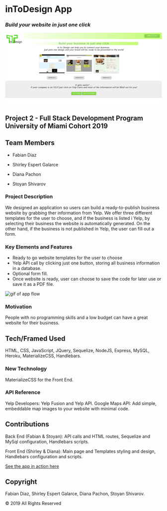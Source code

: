 # inToDesign App 

### *Build your website in just one click*

![screenshot](https://github.com/sespert/inTdesign/blob/master/public/assets/images/App.png)

## Project 2 - Full Stack Development Program University of Miami Cohort 2019

## Team Members

- Fabian Diaz

- Shirley Espert Galarce

- Diana Pachon

- Stoyan Shivarov

### Project Description

We designed an application so users can build a ready-to-publish business website by grabbing ther information from Yelp. 
We offer three different templates for the user to choose, and if the business is listed i Yelp, by selecting their business the website is automatically generated. 
On the other hand, if the business is not published in Yelp, the user can fill out a form.


### Key Elements and Features

- Ready to go website templates for the user to choose
- Yelp API call by clicking just one button, storing all business information in a database.
- Optional form fill.
- Once website is ready, user can choose to save the code for later use or save it as a PDF file.

![gif of app flow](https://github.com/sespert/inTdesign/blob/master/public/assets/images/appFlow.gif)
 
### Motivation

People with no programming skills and a low budget can have a great website for their business. 

## Tech/Framed Used

HTML, CSS, JavaScript, JQuery, Sequelize, NodeJS, Express, MySQL, Heroku, MaterializeCSS, Handlebars.

### New Technology

MaterializeCSS for the Front End.

### API Reference

Yelp Developers: Yelp Fusion and Yelp API.
Google Maps API: Add simple, embeddable map images to your website with minimal code. 

## Contributions

Back End (Fabian & Stoyan): API calls and HTML routes, Sequelize and MySql configuration, Handlebars scripts.

Front End (Shirley & Diana): Main page and Templates styling and design, Handlebars configuration and scripts.

[See the app in action here](https://intdesign.herokuapp.com)

## Copyright
Fabian Diaz, Shirley Espert Galarce, Diana Pachon, Stoyan Shivarov.

© 2019 All Rights Reserved
